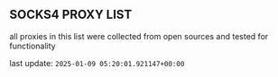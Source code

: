 ## SOCKS4 PROXY LIST

all proxies in this list were collected from open sources and tested for functionality

last update: `2025-01-09 05:20:01.921147+00:00`